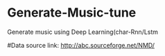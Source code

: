 # Generate-Music-tune
Generate music using Deep Learning(char-Rnn/Lstm



#Data source link:
http://abc.sourceforge.net/NMD/
